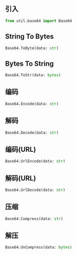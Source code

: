 ## 引入
```python
from util.base64 import Base64
```

## String To Bytes
```python
Base64.ToByte(data: str)
```

## Bytes To String
```python
Base64.ToStr(data: bytes)
```

## 编码
```python
Base64.Encode(data: str)
```

## 解码
```python
Base64.Decode(data: str)
```

## 编码(URL)
```python
Base64.UrlEncode(data: str)
```

## 解码(URL)
```python
Base64.UrlDecode(data: str)
```

## 压缩
```python
Base64.Compress(data: str)
```

## 解压
```python
Base64.UnCompress(data: bytes)
```

